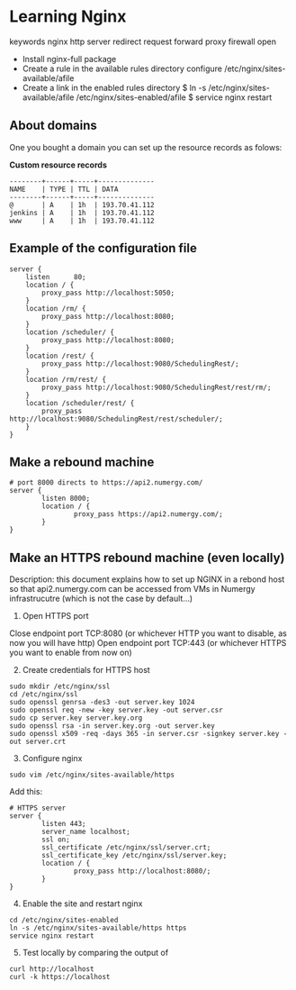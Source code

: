 # Learning Nginx

keywords nginx http server redirect request forward proxy firewall open 

- Install nginx-full package
- Create a rule in the available rules directory
configure /etc/nginx/sites-available/afile
- Create a link in the enabled rules directory 
   $ ln -s /etc/nginx/sites-available/afile /etc/nginx/sites-enabled/afile
   $ service nginx restart

## About domains

One you bought a domain you can set up the resource records as folows:

**Custom resource records**

```
--------+------+-----+--------------
NAME    | TYPE | TTL | DATA
--------+------+-----+--------------
@       | A    | 1h  | 193.70.41.112
jenkins | A    | 1h  | 193.70.41.112
www     | A    | 1h  | 193.70.41.112
```

## Example of the configuration file

```
server {
    listen      80;
    location / {
        proxy_pass http://localhost:5050;
    }
    location /rm/ {
        proxy_pass http://localhost:8080;
    }
    location /scheduler/ {
        proxy_pass http://localhost:8080;
    }
    location /rest/ {
        proxy_pass http://localhost:9080/SchedulingRest/;
    }
    location /rm/rest/ {
        proxy_pass http://localhost:9080/SchedulingRest/rest/rm/;
    }
    location /scheduler/rest/ {
        proxy_pass http://localhost:9080/SchedulingRest/rest/scheduler/;
    }
}

```


## Make a rebound machine

```
# port 8000 directs to https://api2.numergy.com/
server {
        listen 8000;
        location / {
                proxy_pass https://api2.numergy.com/;
        }
}

```

## Make an HTTPS rebound machine (even locally)

Description: this document explains how to set up NGINX in a rebond host so that api2.numergy.com can be accessed from VMs in Numergy infrastrucutre (which is not the case by default…)

1. Open HTTPS port

Close endpoint port TCP:8080 (or whichever HTTP you want to disable, as now you will have http)
Open endpoint port TCP:443 (or whichever HTTPS you want to enable from now on)

2. Create credentials for HTTPS host

```
sudo mkdir /etc/nginx/ssl
cd /etc/nginx/ssl
sudo openssl genrsa -des3 -out server.key 1024
sudo openssl req -new -key server.key -out server.csr
sudo cp server.key server.key.org
sudo openssl rsa -in server.key.org -out server.key
sudo openssl x509 -req -days 365 -in server.csr -signkey server.key -out server.crt
```

3. Configure nginx

```
sudo vim /etc/nginx/sites-available/https

```

Add this: 

```
# HTTPS server
server {
        listen 443;
        server_name localhost;
        ssl on;
        ssl_certificate /etc/nginx/ssl/server.crt;
        ssl_certificate_key /etc/nginx/ssl/server.key;
        location / {
                proxy_pass http://localhost:8080/;
        }
}

```
4. Enable the site and restart nginx
 
```
cd /etc/nginx/sites-enabled
ln -s /etc/nginx/sites-available/https https
service nginx restart
```

5. Test locally by comparing the output of

```
curl http://localhost
curl -k https://localhost
```



